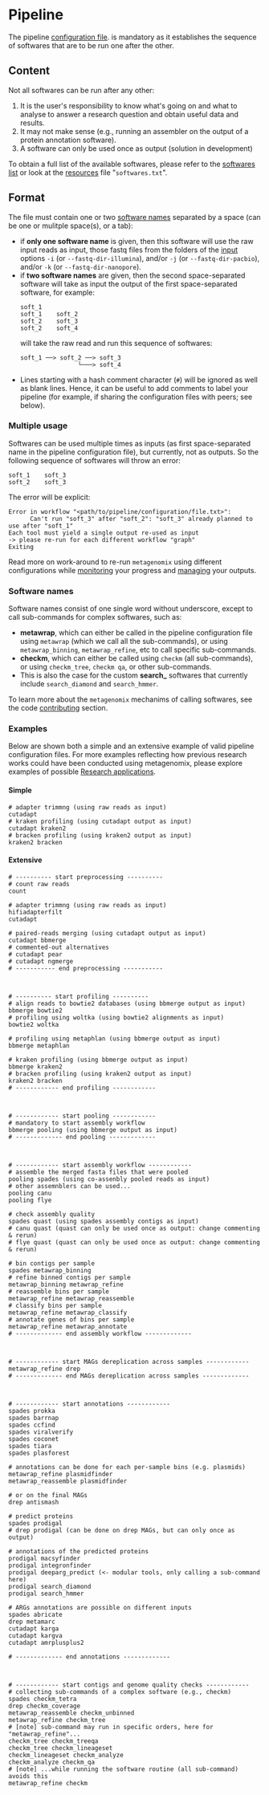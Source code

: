 # Pipeline

The pipeline 
[configuration file](https://github.com/FranckLejzerowicz/metagenomix/wiki/Configuration).
is mandatory as it establishes the sequence of softwares that are to be run 
one after the other.

## Content

Not all softwares can be run after any other:
  1. It is the user's responsibility to know what's going on and what to 
     analyse to answer a research question and obtain useful data and results.
  2. It may not make sense (e.g., running an assembler on the 
     output of a protein annotation software).
  3. A software can only be used once as output (solution in development)

To obtain a full list of the available softwares, please refer to the 
[softwares list](https://github.com/FranckLejzerowicz/metagenomix/wiki/Softwares)
or look at the
[resources](https://github.com/FranckLejzerowicz/metagenomix/blob/main/metagenomix/doc/tutorial/code/software_files.md#resources)
file "`softwares.txt`".   

## Format

The file must contain one or two [software names](https://github.com/FranckLejzerowicz/metagenomix/blob/main/metagenomix/doc/pipline.md#software-names)
separated by a space (can be one or mulitple space(s), or a tab):
* if **only one software name** is given, then this software will use the raw 
  input reads as input, those fastq files from the folders of the [input]() 
  options `-i` (or `--fastq-dir-illumina`), and/or `-j` (or 
  `--fastq-dir-pacbio`), and/or `-k` (or `--fastq-dir-nanopore`).
* if **two software names** are given, then the second space-separated 
  software will take as input the output of the first space-separated 
  software, for example:
  ```
  soft_1
  soft_1    soft_2
  soft_2    soft_3
  soft_2    soft_4
  ```
  will take the raw read and run this sequence of softwares: 
  ```
  soft_1 ──> soft_2 ──> soft_3
                  └───> soft_4
  ```
* Lines starting with a hash comment character (`#`) will be ignored as well 
  as blank lines. Hence, it can be useful to add comments to label your
  pipeline (for example, if sharing the configuration files with peers; see 
  below).

### Multiple usage

Softwares can be used multiple times as inputs (as first space-separated 
name in the pipeline configuration file), but currently, not as outputs. 
So the following sequence of softwares will throw an error:
```
soft_1    soft_3
soft_2    soft_3
```
The error will be explicit:
```
Error in workflow "<path/to/pipeline/configuration/file.txt>":
      Can't run "soft_3" after "soft_2": "soft_3" already planned to use after "soft_1"
Each tool must yield a single output re-used as input
-> please re-run for each different workflow "graph"
Exiting
```
Read more on work-around to re-run `metagenomix` using different 
configurations while
[monitoring](https://github.com/FranckLejzerowicz/metagenomix/blob/main/metagenomix/doc/monitoring.md)
your progress and
[managing](https://github.com/FranckLejzerowicz/metagenomix/blob/main/metagenomix/doc/managing.md)
your outputs.

### Software names

Software names consist of one single word without underscore, except to call 
sub-commands for complex softwares, such as:
  * **metawrap**, which can either be called in the pipeline configuration 
    file using `metawrap` (which we call all the sub-commands), or using 
    `metawrap_binning`, `metawrap_refine`, etc to call specific sub-commands.
  * **checkm**, which can either be called using `checkm` (all sub-commands),
    or using `checkm_tree`, `checkm qa`, or other sub-commands. 
  * This is also the case for the custom **search_** softwares that 
    currently include `search_diamond` and `search_hmmer`. 
  
To learn more about the `metagenomix` mechanims of calling softwares, see 
the code [contributing](https://github.com/FranckLejzerowicz/metagenomix/wiki/Contributing) section.  

### Examples

Below are shown both a simple and an extensive example of valid pipeline 
configuration files. For more examples reflecting how previous research 
works could have been conducted using metagenomix, please explore examples 
of possible
[Research applications](https://github.com/FranckLejzerowicz/metagenomix/blob/main/metagenomix/doc/tutorial/applications/readme.md).

#### Simple

```
# adapter trimmng (using raw reads as input) 
cutadapt
# kraken profiling (using cutadapt output as input)
cutadapt kraken2
# bracken profiling (using kraken2 output as input)
kraken2 bracken
```

#### Extensive

```
# ---------- start preprocessing ----------
# count raw reads
count

# adapter trimmng (using raw reads as input) 
hifiadapterfilt
cutadapt

# paired-reads merging (using cutadapt output as input) 
cutadapt bbmerge
# commented-out alternatives
# cutadapt pear
# cutadapt ngmerge
# ----------- end preprocessing -----------



# ---------- start profiling ----------
# align reads to bowtie2 databases (using bbmerge output as input)
bbmerge bowtie2
# profiling using woltka (using bowtie2 alignments as input)
bowtie2 woltka

# profiling using metaphlan (using bbmerge output as input)
bbmerge metaphlan

# kraken profiling (using bbmerge output as input)
bbmerge kraken2
# bracken profiling (using kraken2 output as input)
kraken2 bracken
# ------------ end profiling ------------



# ------------ start pooling ------------
# mandatory to start assembly workflow
bbmerge pooling (using bbmerge output as input)
# ------------- end pooling -------------



# ------------ start assembly workflow ------------
# assemble the merged fasta files that were pooled  
pooling spades (using co-assenbly pooled reads as input)
# other assemnblers can be used...
pooling canu
pooling flye

# check assembly quality  
spades quast (using spades assembly contigs as input)
# canu quast (quast can only be used once as output: change commenting & rerun)  
# flye quast (quast can only be used once as output: change commenting & rerun)

# bin contigs per sample
spades metawrap_binning
# refine binned contigs per sample
metawrap_binning metawrap_refine
# reassemble bins per sample
metawrap_refine metawrap_reassemble
# classify bins per sample
metawrap_refine metawrap_classify
# annotate genes of bins per sample
metawrap_refine metawrap_annotate
# ------------- end assembly workflow -------------



# ------------ start MAGs dereplication across samples ------------
metawrap_refine drep
# ------------- end MAGs dereplication across samples -------------



# ------------ start annotations ------------
spades prokka
spades barrnap
spades ccfind
spades viralverify
spades coconet
spades tiara
spades plasforest

# annotations can be done for each per-sample bins (e.g. plasmids) 
metawrap_refine plasmidfinder
metawrap_reassemble plasmidfinder

# or on the final MAGs
drep antismash

# predict proteins
spades prodigal
# drep prodigal (can be done on drep MAGs, but can only once as output)

# annotations of the predicted proteins
prodigal macsyfinder
prodigal integronfinder
prodigal deeparg_predict (<- modular tools, only calling a sub-command here)
prodigal search_diamond
prodigal search_hmmer

# ARGs annotations are possible on different inputs
spades abricate
drep metamarc
cutadapt karga
cutadapt kargva
cutadapt amrplusplus2

# ------------- end annotations -------------



# ------------ start contigs and genome quality checks ------------
# collecting sub-commands of a complex software (e.g., checkm)
spades checkm_tetra
drep checkm_coverage
metawrap_reassemble checkm_unbinned
metawrap_refine checkm_tree
# [note] sub-command may run in specific orders, here for "metawrap_refine"...
checkm_tree checkm_treeqa
checkm_tree checkm_lineageset
checkm_lineageset checkm_analyze
checkm_analyze checkm_qa
# [note] ...while running the software routine (all sub-command) avoids this
metawrap_refine checkm
```